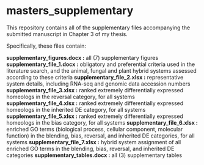 # masters_supplementary

This repository contains all of the supplementary files accompanying the submitted manuscript in Chapter 3 of my thesis.

Specifically, these files contain:

**supplementary_figures.docx :** all (7) supplementary figures
**supplementary_file_1.docx :** obligatory and preferential criteria used in the literature search, and the animal, fungal and plant hybrid systems assessed according to these criteria
**supplementary_file_2.xlsx :** representative system details, including RNA-seq and genomic data accession numbers
**supplementary_file_3.xlsx :** ranked extremely differentially expressed homeologs in the reversal category, for all systems
**supplementary_file_4.xlsx :** ranked extremely differentially expressed homeologs in the inherited DE category, for all systems
**supplementary_file_5.xlsx :** ranked extremely differentially expressed homeologs in the bias category, for all systems
**supplementary_file_6.xlsx :** enriched GO terms (biological process, cellular component, molecular function) in the blending, bias, reversal, and inherited DE categories, for all systems
**supplementary_file_7.xlsx :** hybrid system assignment of all enriched GO terms in the blending, bias, reversal, and inherited DE categories
**supplementary_tables.docx :** all (3) supplementary tables